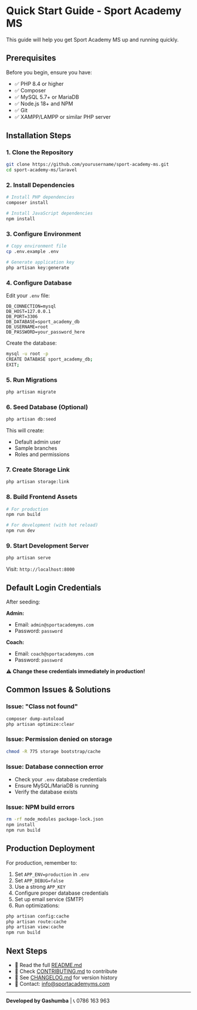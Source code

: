 # Quick Start Guide - Sport Academy MS

This guide will help you get Sport Academy MS up and running quickly.

## Prerequisites

Before you begin, ensure you have:

- ✅ PHP 8.4 or higher
- ✅ Composer
- ✅ MySQL 5.7+ or MariaDB
- ✅ Node.js 18+ and NPM
- ✅ Git
- ✅ XAMPP/LAMPP or similar PHP server

## Installation Steps

### 1. Clone the Repository

```bash
git clone https://github.com/yourusername/sport-academy-ms.git
cd sport-academy-ms/laravel
```

### 2. Install Dependencies

```bash
# Install PHP dependencies
composer install

# Install JavaScript dependencies
npm install
```

### 3. Configure Environment

```bash
# Copy environment file
cp .env.example .env

# Generate application key
php artisan key:generate
```

### 4. Configure Database

Edit your `.env` file:

```env
DB_CONNECTION=mysql
DB_HOST=127.0.0.1
DB_PORT=3306
DB_DATABASE=sport_academy_db
DB_USERNAME=root
DB_PASSWORD=your_password_here
```

Create the database:

```bash
mysql -u root -p
CREATE DATABASE sport_academy_db;
EXIT;
```

### 5. Run Migrations

```bash
php artisan migrate
```

### 6. Seed Database (Optional)

```bash
php artisan db:seed
```

This will create:
- Default admin user
- Sample branches
- Roles and permissions

### 7. Create Storage Link

```bash
php artisan storage:link
```

### 8. Build Frontend Assets

```bash
# For production
npm run build

# For development (with hot reload)
npm run dev
```

### 9. Start Development Server

```bash
php artisan serve
```

Visit: `http://localhost:8000`

## Default Login Credentials

After seeding:

**Admin:**
- Email: `admin@sportacademyms.com`
- Password: `password`

**Coach:**
- Email: `coach@sportacademyms.com`
- Password: `password`

⚠️ **Change these credentials immediately in production!**

## Common Issues & Solutions

### Issue: "Class not found"

```bash
composer dump-autoload
php artisan optimize:clear
```

### Issue: Permission denied on storage

```bash
chmod -R 775 storage bootstrap/cache
```

### Issue: Database connection error

- Check your `.env` database credentials
- Ensure MySQL/MariaDB is running
- Verify the database exists

### Issue: NPM build errors

```bash
rm -rf node_modules package-lock.json
npm install
npm run build
```

## Production Deployment

For production, remember to:

1. Set `APP_ENV=production` in `.env`
2. Set `APP_DEBUG=false`
3. Use a strong `APP_KEY`
4. Configure proper database credentials
5. Set up email service (SMTP)
6. Run optimizations:

```bash
php artisan config:cache
php artisan route:cache
php artisan view:cache
npm run build
```

## Next Steps

- 📖 Read the full [README.md](README.md)
- 🤝 Check [CONTRIBUTING.md](CONTRIBUTING.md) to contribute
- 📝 See [CHANGELOG.md](CHANGELOG.md) for version history
- 📧 Contact: info@sportacademyms.com

---

**Developed by Gashumba** | 📞 0786 163 963
